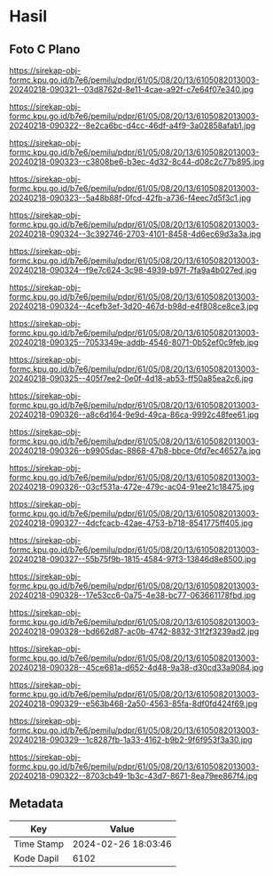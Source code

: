 # Hasil

## Foto C Plano

https://sirekap-obj-formc.kpu.go.id/b7e6/pemilu/pdpr/61/05/08/20/13/6105082013003-20240218-090321--03d8762d-8e11-4cae-a92f-c7e64f07e340.jpg

https://sirekap-obj-formc.kpu.go.id/b7e6/pemilu/pdpr/61/05/08/20/13/6105082013003-20240218-090322--8e2ca6bc-d4cc-46df-a4f9-3a02858afab1.jpg

https://sirekap-obj-formc.kpu.go.id/b7e6/pemilu/pdpr/61/05/08/20/13/6105082013003-20240218-090323--c3808be6-b3ec-4d32-8c44-d08c2c77b895.jpg

https://sirekap-obj-formc.kpu.go.id/b7e6/pemilu/pdpr/61/05/08/20/13/6105082013003-20240218-090323--5a48b88f-0fcd-42fb-a736-f4eec7d5f3c1.jpg

https://sirekap-obj-formc.kpu.go.id/b7e6/pemilu/pdpr/61/05/08/20/13/6105082013003-20240218-090324--3c392746-2703-4101-8458-4d6ec69d3a3a.jpg

https://sirekap-obj-formc.kpu.go.id/b7e6/pemilu/pdpr/61/05/08/20/13/6105082013003-20240218-090324--f9e7c624-3c98-4939-b97f-7fa9a4b027ed.jpg

https://sirekap-obj-formc.kpu.go.id/b7e6/pemilu/pdpr/61/05/08/20/13/6105082013003-20240218-090324--4cefb3ef-3d20-467d-b98d-e4f808ce8ce3.jpg

https://sirekap-obj-formc.kpu.go.id/b7e6/pemilu/pdpr/61/05/08/20/13/6105082013003-20240218-090325--7053349e-addb-4546-8071-0b52ef0c9feb.jpg

https://sirekap-obj-formc.kpu.go.id/b7e6/pemilu/pdpr/61/05/08/20/13/6105082013003-20240218-090325--405f7ee2-0e0f-4d18-ab53-ff50a85ea2c6.jpg

https://sirekap-obj-formc.kpu.go.id/b7e6/pemilu/pdpr/61/05/08/20/13/6105082013003-20240218-090326--a8c6d164-9e9d-49ca-86ca-9992c48fee61.jpg

https://sirekap-obj-formc.kpu.go.id/b7e6/pemilu/pdpr/61/05/08/20/13/6105082013003-20240218-090326--b9905dac-8868-47b8-bbce-0fd7ec46527a.jpg

https://sirekap-obj-formc.kpu.go.id/b7e6/pemilu/pdpr/61/05/08/20/13/6105082013003-20240218-090326--03cf531a-472e-479c-ac04-91ee21c18475.jpg

https://sirekap-obj-formc.kpu.go.id/b7e6/pemilu/pdpr/61/05/08/20/13/6105082013003-20240218-090327--4dcfcacb-42ae-4753-b718-8541775ff405.jpg

https://sirekap-obj-formc.kpu.go.id/b7e6/pemilu/pdpr/61/05/08/20/13/6105082013003-20240218-090327--55b75f9b-1815-4584-97f3-13846d8e8500.jpg

https://sirekap-obj-formc.kpu.go.id/b7e6/pemilu/pdpr/61/05/08/20/13/6105082013003-20240218-090328--17e53cc6-0a75-4e38-bc77-063661178fbd.jpg

https://sirekap-obj-formc.kpu.go.id/b7e6/pemilu/pdpr/61/05/08/20/13/6105082013003-20240218-090328--bd662d87-ac0b-4742-8832-31f2f3239ad2.jpg

https://sirekap-obj-formc.kpu.go.id/b7e6/pemilu/pdpr/61/05/08/20/13/6105082013003-20240218-090328--45ce681a-d652-4d48-9a38-d30cd33a9084.jpg

https://sirekap-obj-formc.kpu.go.id/b7e6/pemilu/pdpr/61/05/08/20/13/6105082013003-20240218-090329--e563b468-2a50-4563-85fa-8df0fd424f69.jpg

https://sirekap-obj-formc.kpu.go.id/b7e6/pemilu/pdpr/61/05/08/20/13/6105082013003-20240218-090329--1c8287fb-1a33-4162-b9b2-9f6f953f3a30.jpg

https://sirekap-obj-formc.kpu.go.id/b7e6/pemilu/pdpr/61/05/08/20/13/6105082013003-20240218-090322--8703cb49-1b3c-43d7-8671-8ea79ee867f4.jpg


## Metadata

| Key        | Value               |
| ---------- | ------------------- |
| Time Stamp | 2024-02-26 18:03:46 |
| Kode Dapil | 6102                |




